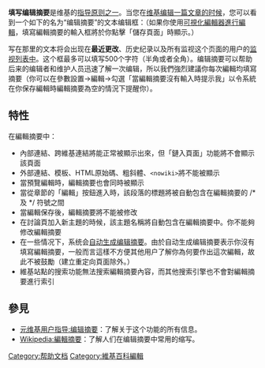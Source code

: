 **填写编辑摘要**是维基的[指导原则之一](https://zh.wikipedia.org/wiki/Wikipedia:守则与指导 "wikilink")。当您在[维基](../Page/维基.md "wikilink")[编辑一篇文章的时候](https://zh.wikipedia.org/wiki/Wikipedia:如何编辑页面 "wikilink")，您可以看到一个如下的名为“编辑摘要”的文本编辑框：（如果你使用[可視化編輯器進行編輯](https://zh.wikipedia.org/wiki/Wikipedia:可视化编辑器 "wikilink")，填寫編輯摘要的輸入框將於你點擊「儲存頁面」時顯示。）

写在那里的文本将会出现在**最近更改**、历史纪录以及所有监视这个页面的用户的[监视列表中](https://zh.wikipedia.org/wiki/Help:监视列表 "wikilink")。这个框最多可以填写500个字符（半角或者全角）。编辑摘要可以帮助后来的编辑者和维护人员迅速了解一次编辑，所以我們強烈建議你每次編輯均填寫摘要（你可以在參數設置→編輯→勾選「當編輯摘要沒有輸入時提示我」以令系統在你保存編輯時編輯摘要為空的情況下提醒你）。

## 特性

在編輯摘要中：

  - 內部連結、跨維基連結將能正常被顯示出來，但「鏈入頁面」功能將不會顯示該頁面
  - 外部連結、模板、HTML原始碼、粗斜體、`<nowiki>`將不能被顯示
  - 當預覽編輯時，編輯摘要也會同時被顯示
  - 當從章節的「編輯」按鈕進入時，該段落的標題將被自動包含在編輯摘要的 /\* 及 \*/ 符號之間
  - 當編輯保存後，編輯摘要將不能被修改
  - 在討論頁加入新主題的時候，該主題名稱將自動包含在編輯摘要中。你不能夠修改編輯摘要
  - 在一些情况下，系统会[自动生成编辑摘要](https://zh.wikipedia.org/wiki/Wikipedia:自動編輯摘要 "wikilink")。由於自动生成编辑摘要表示你沒有填寫編輯摘要，一般而言這樣不方便其他用户了解你為何要作出這次編輯，故此不被鼓勵（建立重定向頁面除外。）
  - 維基站點的搜索功能無法搜索編輯摘要內容，而其他搜索引擎也不會對編輯摘要進行索引

## 參見

  - [元维基用户指导:编辑摘要](../Page/m:MediaWiki_User's_Guide:_Edit_summary.md "wikilink")：了解关于这个功能的所有信息。
  - [Wikipedia:編輯摘要](https://zh.wikipedia.org/wiki/Wikipedia:編輯摘要 "wikilink")：了解人们在编辑摘要中常用的缩写。

[Category:帮助文档](https://zh.wikipedia.org/wiki/Category:帮助文档 "wikilink")
[Category:維基百科編輯](https://zh.wikipedia.org/wiki/Category:維基百科編輯 "wikilink")